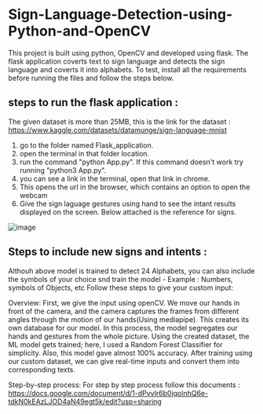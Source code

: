 # Sign-Language-Detection-using-Python-and-OpenCV


This project is built using python, OpenCV and developed using flask. The flask application coverts text to sign language and detects the sign language and coverts it into alphabets. To test, install all the requirements before running the files and follow the steps below. 


## steps to run the flask  application :

The given dataset is more than 25MB, this is the link for the dataset : https://www.kaggle.com/datasets/datamunge/sign-language-mnist

1. go to the folder named Flask_application.
2. open the terminal in that folder location.
3. run the command "python App.py". If this command doesn't work try running "python3 App.py".
4. you can see a link in the terminal, open that link in chrome.
5. This opens the url in the browser, which contains an option to open the webcam
6. Give the sign laguage gestures using hand to see the intant results displayed on the screen. Below attached is the reference for signs.

![image](https://user-images.githubusercontent.com/65344410/235353907-235522cc-1919-4ac6-9f8b-5869617bccc7.png)

## Steps to include new signs and intents :
Althouh above model is trained to detect 24 Alphabets, you can also include the symbols of your choice snd train the model - Example : Numbers, symbols of Objects, etc
Follow these steps to give your custom input:

Overview: First, we give the input using openCV. We move our hands in front of the camera, and the camera captures the frames from different angles through the motion of our hands(Using mediapipe). This creates its own database for our model. In this process, the model segregates our hands and gestures from the whole picture.  Using the created dataset, the ML model gets trained; here, I used a Random Forest Classifier for simplicity. Also, this model gave almost 100% accuracy. After training using our custom dataset, we can give real-time inputs and convert them into corresponding texts.

Step-by-step process:
For step by step process follow this documents : https://docs.google.com/document/d/1-dPvvIr6b0jqolnhQ6e-tdkN0kEAzLJOD4aN49egt5k/edit?usp=sharing

         



